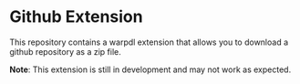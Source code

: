 # Github Extension

This repository contains a warpdl extension that allows you to download a github repository as a zip file.

**Note**: This extension is still in development and may not work as expected. 